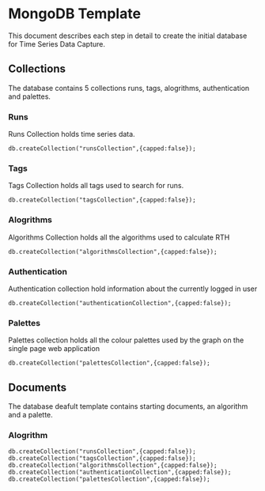 # MongoDB Template
This document describes each step in detail to create the initial database for Time Series Data Capture.

## Collections
The database contains 5 collections runs, tags, alogrithms, authentication and palettes.

### Runs
Runs Collection holds time series data.

```
db.createCollection("runsCollection",{capped:false});
```

### Tags
Tags Collection holds all tags used to search for runs.

```
db.createCollection("tagsCollection",{capped:false});
```

### Alogrithms
Algorithms Collection holds all the algorithms used to calculate RTH

```
db.createCollection("algorithmsCollection",{capped:false});
```

### Authentication
Authentication collection hold information about the currently logged in user

```
db.createCollection("authenticationCollection",{capped:false});
```

### Palettes
Palettes collection holds all the colour palettes used by the graph on the single page web application

```
db.createCollection("palettesCollection",{capped:false});
```

## Documents
The database deafult template contains starting documents, an algorithm and a palette.

### Alogrithm


```
db.createCollection("runsCollection",{capped:false}); 
db.createCollection("tagsCollection",{capped:false}); 
db.createCollection("algorithmsCollection",{capped:false}); 
db.createCollection("authenticationCollection",{capped:false}); 
db.createCollection("palettesCollection",{capped:false});
```
